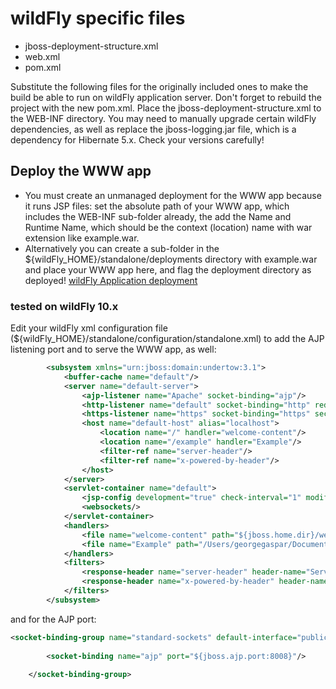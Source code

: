 # wildFly specific files

- jboss-deployment-structure.xml
- web.xml
- pom.xml

Substitute the following files for the originally included ones to make the build be able to run on wildFly application server. Don't forget to rebuild the project with the new pom.xml. Place the jboss-deployment-structure.xml to the WEB-INF directory. You may need to manually upgrade certain wildFly dependencies, as well as replace the jboss-logging.jar file, which is a dependency for Hibernate 5.x. Check your versions carefully!

## Deploy the WWW app 
- You must create an unmanaged deployment for the WWW app because it runs JSP files: set the absolute path of your WWW app, which includes the WEB-INF sub-folder already, the add the Name and Runtime Name, which should be the context (location) name with war extension like example.war. 
- Alternatively you can create a sub-folder in the ${wildFly_HOME}/standalone/deployments directory with example.war and place your WWW app here, and flag the deployment directory as deployed! [wildFly Application deployment](https://docs.jboss.org/author/display/WFLY10/Application+deployment) 

### tested on wildFly 10.x

Edit your wildFly xml configuration file (${wildFly_HOME}/standalone/configuration/standalone.xml) to add the AJP listening port and to serve the WWW app, as well: 

```xml
        <subsystem xmlns="urn:jboss:domain:undertow:3.1">
            <buffer-cache name="default"/>
            <server name="default-server">
                <ajp-listener name="Apache" socket-binding="ajp"/>
                <http-listener name="default" socket-binding="http" redirect-socket="https" enable-http2="true"/>
                <https-listener name="https" socket-binding="https" security-realm="ApplicationRealm" enable-http2="true"/>
                <host name="default-host" alias="localhost">
                    <location name="/" handler="welcome-content"/>
                    <location name="/example" handler="Example"/>
                    <filter-ref name="server-header"/>
                    <filter-ref name="x-powered-by-header"/>
                </host>
            </server>
            <servlet-container name="default">
                <jsp-config development="true" check-interval="1" modification-test-interval="1" recompile-on-fail="true"/>
                <websockets/>
            </servlet-container>
            <handlers>
                <file name="welcome-content" path="${jboss.home.dir}/welcome-content"/>
                <file name="Example" path="/Users/georgegaspar/Documents/Gateway-master/example"/>
            </handlers>
            <filters>
                <response-header name="server-header" header-name="Server" header-value="WildFly/10"/>
                <response-header name="x-powered-by-header" header-name="X-Powered-By" header-value="Undertow/1"/>
            </filters>
        </subsystem>
```

and for the AJP port:

```xml
<socket-binding-group name="standard-sockets" default-interface="public" port-offset="${jboss.socket.binding.port-offset:0}">
 
        <socket-binding name="ajp" port="${jboss.ajp.port:8008}"/>
    
    </socket-binding-group>
```
